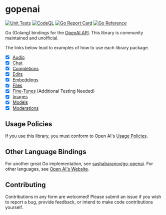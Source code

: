 # gopenai

[![Unit Tests](https://github.com/TannerKvarfordt/gopenai/actions/workflows/unit-tests.yml/badge.svg?branch=main)](https://github.com/TannerKvarfordt/gopenai/actions/workflows/unit-tests.yml)
[![CodeQL](https://github.com/TannerKvarfordt/gopenai/actions/workflows/codeql.yml/badge.svg?branch=main)](https://github.com/TannerKvarfordt/gopenai/actions/workflows/codeql.yml)
[![Go Report Card](https://goreportcard.com/badge/github.com/TannerKvarfordt/gopenai)](https://goreportcard.com/report/github.com/TannerKvarfordt/gopenai)
[![Go Reference](https://pkg.go.dev/badge/github.com/TannerKvarfordt/gopenai.svg)](https://pkg.go.dev/github.com/TannerKvarfordt/gopenai)

Go (Golang) bindings for the [OpenAI API](https://beta.openai.com/docs/api-reference/introduction). This library is community maintained and unofficial.

The links below lead to examples of how to use each library package.

- [x] [Audio](./audio/README.md)
- [x] [Chat](./chat/README.md)
- [x] [Completions](./completions/README.md)
- [x] [Edits](./edits/README.md)
- [x] [Embeddings](./embeddings/README.md)
- [x] [Files](./files/README.md)
- [x] [Fine-Tunes](./finetunes/README.md) (Additional Testing Needed)
- [x] [Images](./images/README.md)
- [x] [Models](./models/README.md)
- [x] [Moderations](./moderations/README.md)

## Usage Policies

If you use this library, you must conform to Open AI's [Usage Policies](https://beta.openai.com/docs/usage-policies).

## Other Language Bindings

For another great Go implementation, see [sashabaranov/go-openai](https://github.com/sashabaranov/go-openai).
For other languages, see [Open AI's Website](https://beta.openai.com/docs/libraries/libraries).

## Contributing

Contributions in any form are welcomed! Please submit an issue if you wish to report a bug,
provide feedback, or intend to make code contributions yourself.
